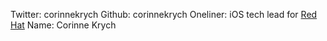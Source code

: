 Twitter: corinnekrych
Github: corinnekrych
Oneliner: iOS tech lead for <a href='http://www.redhat.com/' target='_blank'>Red Hat</a>
Name: Corinne Krych